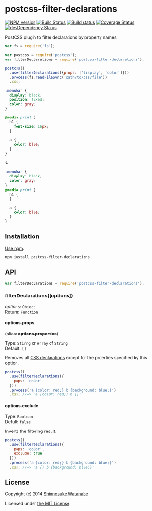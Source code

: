 # postcss-filter-declarations

[![NPM version](https://badge.fury.io/js/postcss-filter-declarations.svg)](https://www.npmjs.org/package/postcss-filter-declarations)
[![Build Status](https://travis-ci.org/shinnn/postcss-filter-declarations.svg?branch=master)](https://travis-ci.org/shinnn/postcss-filter-declarations)
[![Build status](https://ci.appveyor.com/api/projects/status/urhy45v081pp097g?svg=true)](https://ci.appveyor.com/project/ShinnosukeWatanabe/postcss-filter-declarations)
[![Coverage Status](https://img.shields.io/coveralls/shinnn/postcss-filter-declarations.svg)](https://coveralls.io/r/shinnn/postcss-filter-declarations)
[![devDependency Status](https://david-dm.org/shinnn/postcss-filter-declarations/dev-status.svg)](https://david-dm.org/shinnn/postcss-filter-declarations#info=devDependencies)

[PostCSS](https://github.com/postcss/postcss) plugin to filter declarations by property names

```javascript
var fs = require('fs');

var postcss = require('postcss');
var filterDeclarations = require('postcss-filter-declarations');

postcss()
  .use(filterDeclarations({props: ['display', 'color']}))
  .process(fs.readFileSync('path/to/css/file'))
  .css;
```

```css
.menubar {
  display: block;
  position: fixed;
  color: gray;
}

@media print {
  h1 {
    font-size: 16px;
  }

  a {
    color: blue;
  }
}
```

↓

```css
.menubar {
  display: block;
  color: gray;
}
@media print {
  h1 {
  }

  a {
    color: blue;
  }
}
```

## Installation

[Use npm](https://www.npmjs.org/doc/cli/npm-install.html).

```
npm install postcss-filter-declarations
```

## API

```javascript
var filterDeclarations = require('postcss-filter-declarations');
```

### filterDeclarations([options])

*options*: `Object`  
Return: `Function`

#### options.props

(alias: **options.properties**)

Type: `Stirng` or `Array` of `String`  
Default: `[]`

Removes all [CSS declarations](https://github.com/postcss/postcss#declaration-node) except for the proerties specified by this option.

```javascript
postcss()
  .use(filterDeclarations({
    pops: 'color'
  }))
  .process('a {color: red;} b {background: blue;}')
  .css; //=> 'a {color: red;} b {}'
```

#### options.exclude

Type: `Boolean`  
Defult: `false`

Inverts the filtering result.

```javascript
postcss()
  .use(filterDeclarations({
    pops: 'color',
    exclude: true
  }))
  .process('a {color: red;} b {background: blue;}')
  .css; //=> 'a {} b {background: blue;}'
```

## License

Copyright (c) 2014 [Shinnosuke Watanabe](https://github.com/shinnn)

Licensed under [the MIT License](./LICENSE).
